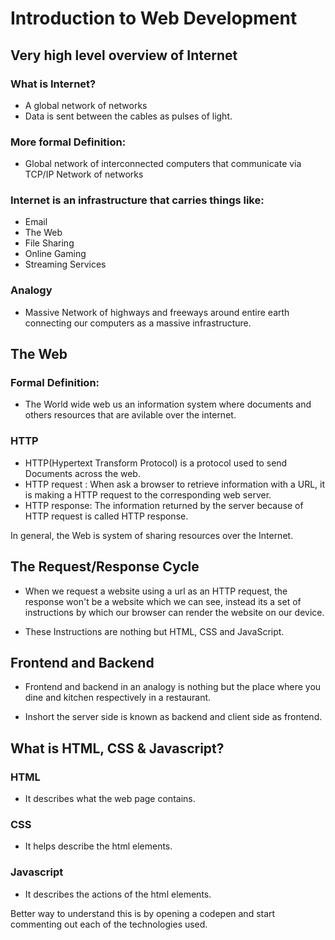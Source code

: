 # Introduction to Web Development

## Very high level overview of Internet

### What is Internet?

- A global network of networks
- Data is sent between the cables as pulses of light.

### More formal Definition:

- Global network of interconnected computers that communicate via TCP/IP Network of networks

### Internet is an infrastructure that carries things like:

- Email
- The Web
- File Sharing
- Online Gaming
- Streaming Services

### Analogy

- Massive Network of highways and freeways around entire earth connecting our computers as a massive infrastructure.

## The Web

### Formal Definition:

- The World wide web us an information system where documents and others resources that are avilable over the internet.

### HTTP

- HTTP(Hypertext Transform Protocol) is a protocol used to send Documents across the web.
- HTTP request :
  When ask a browser to retrieve information with a URL, it is making a HTTP request to the corresponding web server.
- HTTP response:
  The information returned by the server because of HTTP request is called HTTP response.

In general, the Web is system of sharing resources over the Internet.

## The Request/Response Cycle

- When we request a website using a url as an HTTP request, the response won't be a website which we can see, instead its a set of instructions by which our browser can render the website on our device.

- These Instructions are nothing but HTML, CSS and JavaScript.

## Frontend and Backend

- Frontend and backend in an analogy is nothing but the place where you dine and kitchen respectively in a restaurant.

- Inshort the server side is known as backend and client side as frontend.

## What is HTML, CSS & Javascript?

### HTML

- It describes what the web page contains.

### CSS

- It helps describe the html elements.

### Javascript

- It describes the actions of the html elements.

Better way to understand this is by opening a codepen and start commenting out each of the technologies used.
